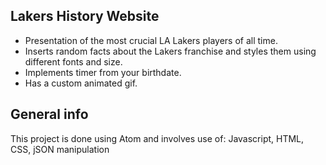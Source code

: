 ## Lakers History Website
* Presentation of the most crucial LA Lakers players of all time.
* Inserts random facts about the Lakers franchise and styles them using different fonts and size.
* Implements timer from your birthdate.
* Has a custom animated gif.

## General info
This project is done using Atom and involves use of: Javascript, HTML, CSS, jSON manipulation
	
